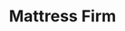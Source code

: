 ---
title: "Mattress Firm"
url: /corpus-christi/mattress-firm-interstate-69e-frontage-road/
shop: Betten
---
